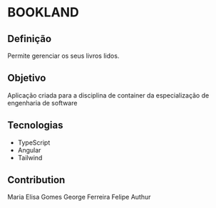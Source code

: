# BOOKLAND

## Definição
Permite gerenciar os seus livros lidos.

## Objetivo
Aplicação criada para a disciplina de container da especialização de engenharia de software

## Tecnologias
- TypeScript
- Angular
- Tailwind

## Contribution
Maria Elisa Gomes
George Ferreira
Felipe
Authur
